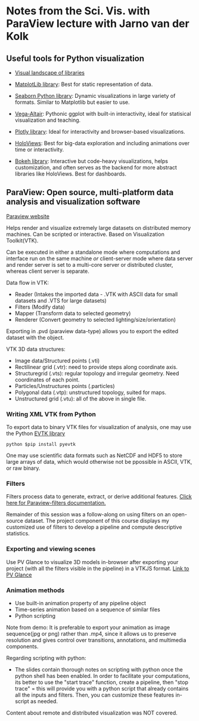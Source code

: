 # Notes from the Sci. Vis. with ParaView lecture with Jarno van der Kolk 

## Useful tools for Python visualization

* [Visual landscape of libraries](https://rougier.github.io/python-visualization-landscape/landscape-colors.html)

* [MatplotLib library](https://matplotlib.org/stable/gallery/index.html): Best for static representation of data.
* [Seaborn Python library](https://seaborn.pydata.org/examples/index.html): Dynamic visualizations in large variety of formats. Similar to Matplotlib but easier to use.
* [Vega-Altair](https://altair-viz.github.io/gallery/index.html): Pythonic ggplot with built-in interactivity, ideal for statisical visualization and teaching.
* [Plotly library](https://python-graph-gallery.com/): Ideal for interactivity and browser-based visualizations.
* [HoloViews](https://holoviews.org/): Best for big-data exploration and including animations over time or interactivity.
* [Bokeh library](https://docs.bokeh.org/en/latest/docs/gallery.html): Interactive but code-heavy visualizations, helps customization, and often serves as the backend for more abstract libraries like HoloViews. Best for dashboards.

## ParaView: Open source, multi-platform data analysis and visualization software

[Paraview website](https://www.paraview.org/)

Helps render and visualize extremely large datasets on distributed memory machines. Can be scripted or interactive. Based on Visualization Toolkit(VTK).

Can be executed in either a standalone mode where computations and interface run on the same machine *or* client-server mode where data server and render server is set to a multi-core server or distributed cluster, whereas client server is separate.

Data flow in VTK:
* Reader (Intakes the imported data - .VTK with ASCII data for small datasets and .VTS for large datasets)
* Filters (Modify data)
* Mapper (Transform data to selected geometry)
* Renderer (Convert geometry to selected lighting/size/orientation)

Exporting in .pvd (paraview data-type) allows you to export the edited dataset with the object.

VTK 3D data structures:
* Image data/Structured points (.vti)
* Rectilinear grid (.vtr): need to provide steps along coordinate axis.
* Structuregrid (.vts): regular topology and irregular geometry. Need coordinates of each point.
* Particles/Unstructures points (.particles)
* Polygonal data (.vtp): unstructured topology, suited for maps.
* Unstructured grid (.vtu): all of the above in single file.

### Writing XML VTK from Python
To export data to binary VTK files for visualization of analysis, one may use the Python [EVTK library](https://github.com/pyscience-projects/pyevtk)

  ```python $pip install pyevtk```

One may use scientific data formats such as NetCDF and HDF5 to store large arrays of data, which would otherwise not be ppossible in ASCII, VTK, or raw binary.

### Filters
Filters process data to generate, extract, or derive additional features. [Click here for Paraview-filters documentation.](http://bit.ly/ZX5u2q)

Remainder of this session was a follow-along on using filters on an open-source dataset. The project component of this course displays my customized use of filters to develop a pipeline and compute descriptive statistics.

### Exporting and viewing scenes
Use PV Glance to visualize 3D models in-browser after exporting your project (with all the filters visible in the pipeline) in a VTKJS format. [Link to PV Glance](https://kitware.github.io/glance/app/)

### Animation methods
* Use built-in animation property of any pipeline object
* Time-series animation based on a sequence of similar files
* Python scripting

Note from demo: It is preferable to export your animation as image sequence(jpg or png) rather than .mp4, since it allows us to preserve resolution and gives control over transitions, annotations, and multimedia components.

Regarding scripting with python:
* The slides contain thorough notes on scripting with python once the python shell has been enabled. In order to facilitate your computations, its better to use the "start trace" function, create a pipeline, then "stop trace" = this will provide you with a python script that already contains all the inputs and filters. Then, you can customize these features in-script as needed. 

Content about remote and distributed visualization was NOT covered.